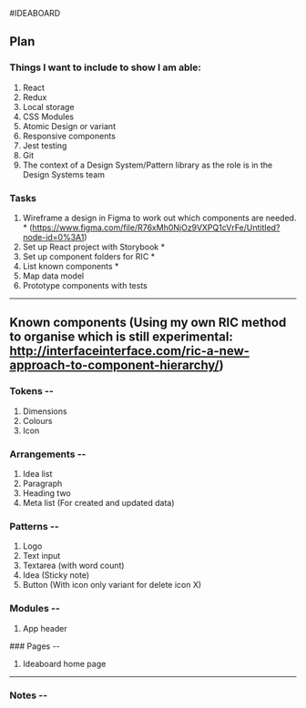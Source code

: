 
#IDEABOARD

## Plan

### Things I want to include to show I am able:

1. React
2. Redux
3. Local storage
4. CSS Modules
5. Atomic Design or variant
6. Responsive components
7. Jest testing
8. Git
9. The context of a Design System/Pattern library as the role is in the Design Systems team

### Tasks

1. Wireframe a design in Figma to work out which components are needed. * (https://www.figma.com/file/R76xMh0NjOz9VXPQ1cVrFe/Untitled?node-id=0%3A1)
2. Set up React project with Storybook *
3. Set up component folders for RIC *
4. List known components *
5. Map data model
6. Prototype components with tests

___

## Known components (Using my own RIC method to organise which is still experimental: http://interfaceinterface.com/ric-a-new-approach-to-component-hierarchy/)

### Tokens --

1. Dimensions
2. Colours
3. Icon 

### Arrangements --

1. Idea list
2. Paragraph
4. Heading two
5. Meta list (For created and updated data)

### Patterns --

1. Logo
2. Text input
3. Textarea (with word count)
4. Idea (Sticky note)
5. Button (With icon only variant for delete icon X)

### Modules --

1. App header


### Pages --

1. Ideaboard home page


___

### Notes --

